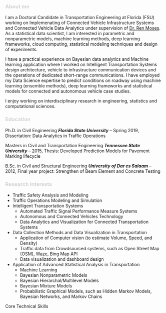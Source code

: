 
### <font color='lightgray'> About me </font>  
I am a Doctoral Candidate in Transportation Engineering at Florida (FSU) working on Implemenating of Connected Vehicle Infrastructure Systems and Connected Vehicle Data Analytics under supervision of <a href="http://www.eng.fsu.edu/~moses/">Dr. Ren Moses</a>. As a statistical data scientist, I am interested in parametric and nonparametric models, machine learning methods, deep learning frameworks, cloud computing, statistical modeling techniques and design of experiments.

I have a practical experience on Bayesian data analytics and Machine learning application where I worked on Intelligent Transportation Systems design architecture, vehicle to infrastructure communication devices and the operations of dedicated short-range communications. I have employed my Data Science expertise to predict conditions on roadway using machine learning (ensemble methods), deep learning frameworks and statistical models for connected and autonomous vehicle case studies.

I enjoy working on interdisciplinary research in engineering, statistics and computational sciences.



### <font color='lightgray'> Education </font>  
Ph.D. in Civil Engineering 
***Florida State University*** – Spring 2019, 
Dissertation: Data Analytics in Traffic Operations

Masters in Civil and Transportation Engineering 
***Tennessee State University*** – 2015,
Thesis: Developed Prediction Models for Pavement Marking lifecycle

B.Sc. in Civil and Structural Engineering
***University of Dar es Salaam*** – 2012,
Final year project: Strengthen of Beam Element and Concrete Testing 

### <font color='lightgray'>Research Interests </font>

- Traffic Safety Analysis and Modeling
- Traffic Operations Modeling and Simulation
- Intelligent Transportation Systems
	- Automated Traffic Signal Performance Measure Systems
	- Autonomous and Connected Vehicles Technology
	- Data Analytics and Visualization for Connected Transportation Systems
- Data Collection Methods and Data Visualization in Transportation
	- Application of Computer vision (to estimate Volume, Speed, and Density)
	- Traffic data from Crowdsourced systems, such as Open Street Map (OSM), Waze, Bing Map API
	- Data visualization and dashboard design 
- Application of Advanced Statistical Analysis in Transportation
	- Machine Learning
	- Bayesian Nonparametric Models
	- Bayesian Hierarchal/Multilevel Models
	- Bayesian Mixture Models
	- Probabilistic Graphical Models, such as Hidden Markov Models, Bayesian Networks, and Markov Chains

Core Technical Skills
